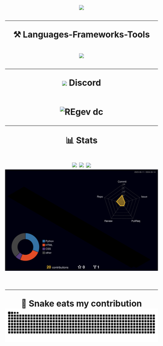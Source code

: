 <h1 align="center">
<img src="https://readme-typing-svg.herokuapp.com/?font=Tiny5&size=80&duration=4000&pause=1000&center=true&vCenter=true&random=false&width=600&height=125&lines=What's+up!+%F0%9F%A4%99;I'm+Luxz!" />

<hr/>
<div align="center">
	⚒️ Languages-Frameworks-Tools
</div>

<br>
<div align="center">
    <img src="https://skillicons.dev/icons?i=python,lua,js,nodejs,html,css,mongodb,flask,express,fastapi" />
</div>
<hr/>

<div align="center"><img src="https://skillicons.dev/icons?i=discord"/> Discord<div>
<br>

<p align="center">
    <img title="REgenz" alt="REgev dc" src="https://discord.c99.nl/widget/theme-1/799669121771634748.png"/>
</p>
<hr/>

<div align="center">📊 Stats<div/>
<br>

<div align=center>
  <img width=390 src="https://streak-stats.demolab.com/?user=luxz999&count_private=true&theme=dark&border_radius=10"/>
  <img width=390 src="https://github-readme-stats.vercel.app/api?username=luxz999&count_private=true&show_icons=true&theme=dark&&border_radius=10" />
  <img width=390 align="center" src="https://github-readme-stats.vercel.app/api/top-langs/?username=luxz999&hide=HTML&langs_count=8&layout=compact&theme=dark&border_radius=10&size_weight=0.5&count_weight=0.5&exclude_repo=github-readme-stats"/>	
  <img align="center" src="/profile-3d-contrib/profile-night-rainbow.svg"/>
</div>
<br>

<hr/>
<div align="center">🐍 Snake eats my contribution<div/>
<img alt="snake eating my contributions" src="https://raw.githubusercontent.com/luxz999/luxz999/output/github-contribution-grid-snake.svg" />

